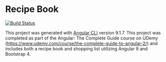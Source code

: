 # Recipe Book
[![Build Status](https://travis-ci.com/BekahT/recipe-book.svg?branch=master)](https://travis-ci.com/BekahT/recipe-book)

This project was generated with [Angular CLI](https://github.com/angular/angular-cli) version 9.1.7.
This project was completed as part of the Angular: The Complete Guide course on UDemy (https://www.udemy.com/course/the-complete-guide-to-angular-2/) and includes both a recipe book and shopping list utilizing Angular 9 and Bootstrap 4.
